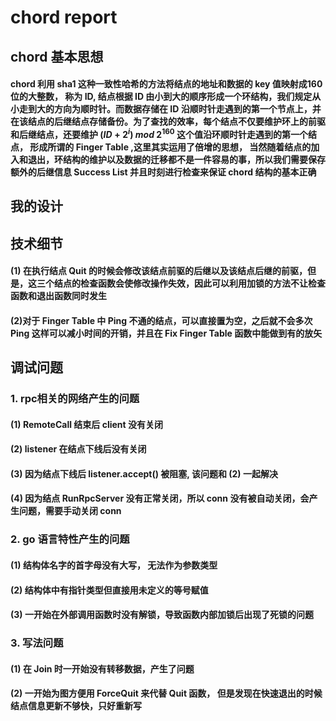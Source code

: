 # chord report
## chord 基本思想
#### $\text{chord}$ 利用 $\text{sha1}$ 这种一致性哈希的方法将结点的地址和数据的 $\text{key}$ 值映射成160位的大整数， 称为 $\text{ID}$, 结点根据 $\text{ID}$ 由小到大的顺序形成一个环结构，我们规定从小走到大的方向为顺时针。而数据存储在 $\text{ID}$ 沿顺时针走遇到的第一个节点上，并在该结点的后继结点存储备份。为了查找的效率，每个结点不仅要维护环上的前驱和后继结点，还要维护 $(ID+2^i)$ $mod$ $2^{160}$ 这个值沿环顺时针走遇到的第一个结点， 形成所谓的 $\text{Finger Table}$ ,这里其实运用了倍增的思想， 当然随着结点的加入和退出，环结构的维护以及数据的迁移都不是一件容易的事，所以我们需要保存额外的后继信息 $\text{Success List}$ 并且时刻进行检查来保证 $\text{chord}$ 结构的基本正确
## 我的设计

## 技术细节
#### (1) 在执行结点 $\text{Quit}$ 的时候会修改该结点前驱的后继以及该结点后继的前驱，但是，这三个结点的检查函数会使修改操作失效，因此可以利用加锁的方法不让检查函数和退出函数同时发生
#### (2)对于 $\text{Finger Table}$ 中 $\text{Ping}$ 不通的结点，可以直接置为空，之后就不会多次 $\text{Ping}$ 这样可以减小时间的开销，并且在 $\text{Fix Finger Table}$ 函数中能做到有的放矢
## 调试问题
### 1. rpc相关的网络产生的问题
#### (1) $\text{RemoteCall}$ 结束后 $\text{client}$ 没有关闭
#### (2) $\text{listener}$ 在结点下线后没有关闭
#### (3) 因为结点下线后 $\text{listener.accept()}$ 被阻塞, 该问题和 $\text{(2)}$ 一起解决
#### (4) 因为结点 $\text{RunRpcServer}$ 没有正常关闭，所以 $\text{conn}$ 没有被自动关闭，会产生问题，需要手动关闭 $\text{conn}$
### 2. go 语言特性产生的问题
#### (1) 结构体名字的首字母没有大写， 无法作为参数类型
#### (2) 结构体中有指针类型但直接用未定义的等号赋值
#### (3) 一开始在外部调用函数时没有解锁，导致函数内部加锁后出现了死锁的问题
### 3. 写法问题
#### (1) 在 $\text{Join}$ 时一开始没有转移数据，产生了问题
#### (2) 一开始为图方便用 $\text{ForceQuit}$ 来代替 $\text{Quit}$ 函数， 但是发现在快速退出的时候结点信息更新不够快，只好重新写

